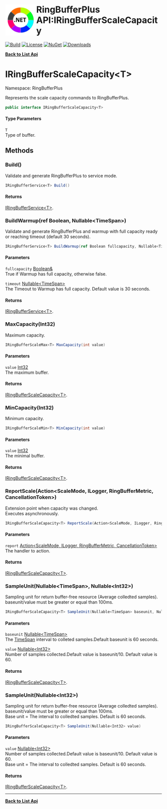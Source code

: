 # <img align="left" width="100" height="100" src="../images/icon.png">RingBufferPlus API:IRingBufferScaleCapacity<T> 

[![Build](https://github.com/FRACerqueira/RingBufferPlus/workflows/Build/badge.svg)](https://github.com/FRACerqueira/RingBufferPlus/actions/workflows/build.yml)
[![License](https://img.shields.io/badge/License-MIT-brightgreen.svg)](https://github.com/FRACerqueira/RingBufferPlus/blob/master/LICENSE)
[![NuGet](https://img.shields.io/nuget/v/RingBufferPlus)](https://www.nuget.org/packages/RingBufferPlus/)
[![Downloads](https://img.shields.io/nuget/dt/RingBufferPlus)](https://www.nuget.org/packages/RingBufferPlus/)

[**Back to List Api**](./apis.md)

# IRingBufferScaleCapacity&lt;T&gt;

Namespace: RingBufferPlus

Represents the scale capacity commands to RingBufferPlus.

```csharp
public interface IRingBufferScaleCapacity<T>
```

#### Type Parameters

`T`<br>
Type of buffer.

## Methods

### <a id="methods-build"/>**Build()**

Validate and generate RingBufferPlus to service mode.

```csharp
IRingBufferService<T> Build()
```

#### Returns

[IRingBufferService&lt;T&gt;](./ringbufferplus.iringbufferservice-1.md).

### <a id="methods-buildwarmup"/>**BuildWarmup(ref Boolean, Nullable&lt;TimeSpan&gt;)**

Validate and generate RingBufferPlus and warmup with full capacity ready or reaching timeout (default 30 seconds).

```csharp
IRingBufferService<T> BuildWarmup(ref Boolean fullcapacity, Nullable<TimeSpan> timeout)
```

#### Parameters

`fullcapacity` [Boolean&](https://docs.microsoft.com/en-us/dotnet/api/system.boolean&)<br>
True if Warmup has full capacity, otherwise false.

`timeout` [Nullable&lt;TimeSpan&gt;](https://docs.microsoft.com/en-us/dotnet/api/system.nullable-1)<br>
The Timeout to Warmup has full capacity. Default value is 30 seconds.

#### Returns

[IRingBufferService&lt;T&gt;](./ringbufferplus.iringbufferservice-1.md).

### <a id="methods-maxcapacity"/>**MaxCapacity(Int32)**

Maximum capacity.

```csharp
IRingBufferScaleMax<T> MaxCapacity(int value)
```

#### Parameters

`value` [Int32](https://docs.microsoft.com/en-us/dotnet/api/system.int32)<br>
The maximum buffer.

#### Returns

[IRingBufferScaleCapacity&lt;T&gt;](./ringbufferplus.iringbufferscalecapacity-1.md).

### <a id="methods-mincapacity"/>**MinCapacity(Int32)**

Minimum capacity.

```csharp
IRingBufferScaleMin<T> MinCapacity(int value)
```

#### Parameters

`value` [Int32](https://docs.microsoft.com/en-us/dotnet/api/system.int32)<br>
The minimal buffer.

#### Returns

[IRingBufferScaleCapacity&lt;T&gt;](./ringbufferplus.iringbufferscalecapacity-1.md).

### <a id="methods-reportscale"/>**ReportScale(Action&lt;ScaleMode, ILogger, RingBufferMetric, CancellationToken&gt;)**

Extension point when capacity was changed.
 <br>Executes asynchronously.

```csharp
IRingBufferScaleCapacity<T> ReportScale(Action<ScaleMode, ILogger, RingBufferMetric, CancellationToken> report)
```

#### Parameters

`report` [Action&lt;ScaleMode, ILogger, RingBufferMetric, CancellationToken&gt;](https://docs.microsoft.com/en-us/dotnet/api/system.action-4)<br>
The handler to action.

#### Returns

[IRingBufferScaleCapacity&lt;T&gt;](./ringbufferplus.iringbufferscalecapacity-1.md).

### <a id="methods-sampleunit"/>**SampleUnit(Nullable&lt;TimeSpan&gt;, Nullable&lt;Int32&gt;)**

Sampling unit for return buffer-free resource (Average colledted samples).
 <br>baseunit/value must be greater or equal than 100ms.

```csharp
IRingBufferScaleCapacity<T> SampleUnit(Nullable<TimeSpan> baseunit, Nullable<Int32> value)
```

#### Parameters

`baseunit` [Nullable&lt;TimeSpan&gt;](https://docs.microsoft.com/en-us/dotnet/api/system.nullable-1)<br>
The [TimeSpan](https://docs.microsoft.com/en-us/dotnet/api/system.timespan) interval to colleted samples.Default baseunit is 60 seconds.

`value` [Nullable&lt;Int32&gt;](https://docs.microsoft.com/en-us/dotnet/api/system.nullable-1)<br>
Number of samples collected.Default value is baseunit/10. Default value is 60.

#### Returns

[IRingBufferScaleCapacity&lt;T&gt;](./ringbufferplus.iringbufferscalecapacity-1.md).

### <a id="methods-sampleunit"/>**SampleUnit(Nullable&lt;Int32&gt;)**

Sampling unit for return buffer-free resource (Average colledted samples).
 <br>baseunit/value must be greater or equal than 100ms.<br>Base unit = The interval to colledted samples. Default is 60 seconds.

```csharp
IRingBufferScaleCapacity<T> SampleUnit(Nullable<Int32> value)
```

#### Parameters

`value` [Nullable&lt;Int32&gt;](https://docs.microsoft.com/en-us/dotnet/api/system.nullable-1)<br>
Number of samples collected.Default value is baseunit/10. Default value is 60.
 <br>Base unit = The interval to colledted samples. Default is 60 seconds.

#### Returns

[IRingBufferScaleCapacity&lt;T&gt;](./ringbufferplus.iringbufferscalecapacity-1.md).


- - -
[**Back to List Api**](./apis.md)